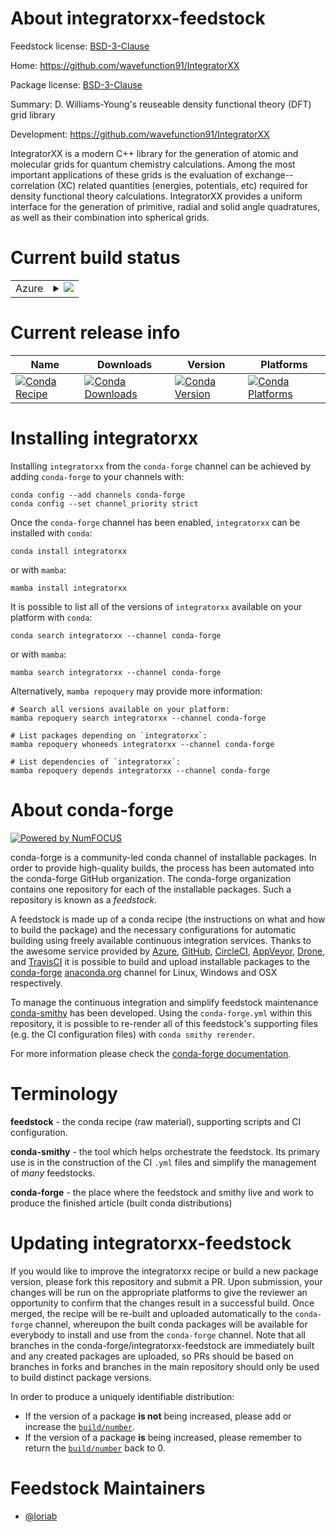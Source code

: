 About integratorxx-feedstock
============================

Feedstock license: [BSD-3-Clause](https://github.com/conda-forge/integratorxx-feedstock/blob/main/LICENSE.txt)

Home: https://github.com/wavefunction91/IntegratorXX

Package license: [BSD-3-Clause](https://opensource.org/licenses/BSD-3-Clause)

Summary: D. Williams-Young's reuseable density functional theory (DFT) grid library

Development: https://github.com/wavefunction91/IntegratorXX

IntegratorXX is a modern C++ library for the generation of atomic and molecular grids for quantum
chemistry calculations. Among the most important applications of these grids is the evaluation
of exchange--correlation (XC) related quantities (energies, potentials, etc) required for density
functional theory calculations. IntegratorXX provides a uniform interface for the generation of
primitive, radial and solid angle quadratures, as well as their combination into spherical grids.


Current build status
====================


<table>
    
  <tr>
    <td>Azure</td>
    <td>
      <details>
        <summary>
          <a href="https://dev.azure.com/conda-forge/feedstock-builds/_build/latest?definitionId=25452&branchName=main">
            <img src="https://dev.azure.com/conda-forge/feedstock-builds/_apis/build/status/integratorxx-feedstock?branchName=main">
          </a>
        </summary>
        <table>
          <thead><tr><th>Variant</th><th>Status</th></tr></thead>
          <tbody><tr>
              <td>linux_64</td>
              <td>
                <a href="https://dev.azure.com/conda-forge/feedstock-builds/_build/latest?definitionId=25452&branchName=main">
                  <img src="https://dev.azure.com/conda-forge/feedstock-builds/_apis/build/status/integratorxx-feedstock?branchName=main&jobName=linux&configuration=linux%20linux_64_" alt="variant">
                </a>
              </td>
            </tr><tr>
              <td>linux_aarch64</td>
              <td>
                <a href="https://dev.azure.com/conda-forge/feedstock-builds/_build/latest?definitionId=25452&branchName=main">
                  <img src="https://dev.azure.com/conda-forge/feedstock-builds/_apis/build/status/integratorxx-feedstock?branchName=main&jobName=linux&configuration=linux%20linux_aarch64_" alt="variant">
                </a>
              </td>
            </tr><tr>
              <td>linux_ppc64le</td>
              <td>
                <a href="https://dev.azure.com/conda-forge/feedstock-builds/_build/latest?definitionId=25452&branchName=main">
                  <img src="https://dev.azure.com/conda-forge/feedstock-builds/_apis/build/status/integratorxx-feedstock?branchName=main&jobName=linux&configuration=linux%20linux_ppc64le_" alt="variant">
                </a>
              </td>
            </tr><tr>
              <td>osx_64</td>
              <td>
                <a href="https://dev.azure.com/conda-forge/feedstock-builds/_build/latest?definitionId=25452&branchName=main">
                  <img src="https://dev.azure.com/conda-forge/feedstock-builds/_apis/build/status/integratorxx-feedstock?branchName=main&jobName=osx&configuration=osx%20osx_64_" alt="variant">
                </a>
              </td>
            </tr><tr>
              <td>osx_arm64</td>
              <td>
                <a href="https://dev.azure.com/conda-forge/feedstock-builds/_build/latest?definitionId=25452&branchName=main">
                  <img src="https://dev.azure.com/conda-forge/feedstock-builds/_apis/build/status/integratorxx-feedstock?branchName=main&jobName=osx&configuration=osx%20osx_arm64_" alt="variant">
                </a>
              </td>
            </tr><tr>
              <td>win_64</td>
              <td>
                <a href="https://dev.azure.com/conda-forge/feedstock-builds/_build/latest?definitionId=25452&branchName=main">
                  <img src="https://dev.azure.com/conda-forge/feedstock-builds/_apis/build/status/integratorxx-feedstock?branchName=main&jobName=win&configuration=win%20win_64_" alt="variant">
                </a>
              </td>
            </tr>
          </tbody>
        </table>
      </details>
    </td>
  </tr>
</table>

Current release info
====================

| Name | Downloads | Version | Platforms |
| --- | --- | --- | --- |
| [![Conda Recipe](https://img.shields.io/badge/recipe-integratorxx-green.svg)](https://anaconda.org/conda-forge/integratorxx) | [![Conda Downloads](https://img.shields.io/conda/dn/conda-forge/integratorxx.svg)](https://anaconda.org/conda-forge/integratorxx) | [![Conda Version](https://img.shields.io/conda/vn/conda-forge/integratorxx.svg)](https://anaconda.org/conda-forge/integratorxx) | [![Conda Platforms](https://img.shields.io/conda/pn/conda-forge/integratorxx.svg)](https://anaconda.org/conda-forge/integratorxx) |

Installing integratorxx
=======================

Installing `integratorxx` from the `conda-forge` channel can be achieved by adding `conda-forge` to your channels with:

```
conda config --add channels conda-forge
conda config --set channel_priority strict
```

Once the `conda-forge` channel has been enabled, `integratorxx` can be installed with `conda`:

```
conda install integratorxx
```

or with `mamba`:

```
mamba install integratorxx
```

It is possible to list all of the versions of `integratorxx` available on your platform with `conda`:

```
conda search integratorxx --channel conda-forge
```

or with `mamba`:

```
mamba search integratorxx --channel conda-forge
```

Alternatively, `mamba repoquery` may provide more information:

```
# Search all versions available on your platform:
mamba repoquery search integratorxx --channel conda-forge

# List packages depending on `integratorxx`:
mamba repoquery whoneeds integratorxx --channel conda-forge

# List dependencies of `integratorxx`:
mamba repoquery depends integratorxx --channel conda-forge
```


About conda-forge
=================

[![Powered by
NumFOCUS](https://img.shields.io/badge/powered%20by-NumFOCUS-orange.svg?style=flat&colorA=E1523D&colorB=007D8A)](https://numfocus.org)

conda-forge is a community-led conda channel of installable packages.
In order to provide high-quality builds, the process has been automated into the
conda-forge GitHub organization. The conda-forge organization contains one repository
for each of the installable packages. Such a repository is known as a *feedstock*.

A feedstock is made up of a conda recipe (the instructions on what and how to build
the package) and the necessary configurations for automatic building using freely
available continuous integration services. Thanks to the awesome service provided by
[Azure](https://azure.microsoft.com/en-us/services/devops/), [GitHub](https://github.com/),
[CircleCI](https://circleci.com/), [AppVeyor](https://www.appveyor.com/),
[Drone](https://cloud.drone.io/welcome), and [TravisCI](https://travis-ci.com/)
it is possible to build and upload installable packages to the
[conda-forge](https://anaconda.org/conda-forge) [anaconda.org](https://anaconda.org/)
channel for Linux, Windows and OSX respectively.

To manage the continuous integration and simplify feedstock maintenance
[conda-smithy](https://github.com/conda-forge/conda-smithy) has been developed.
Using the ``conda-forge.yml`` within this repository, it is possible to re-render all of
this feedstock's supporting files (e.g. the CI configuration files) with ``conda smithy rerender``.

For more information please check the [conda-forge documentation](https://conda-forge.org/docs/).

Terminology
===========

**feedstock** - the conda recipe (raw material), supporting scripts and CI configuration.

**conda-smithy** - the tool which helps orchestrate the feedstock.
                   Its primary use is in the construction of the CI ``.yml`` files
                   and simplify the management of *many* feedstocks.

**conda-forge** - the place where the feedstock and smithy live and work to
                  produce the finished article (built conda distributions)


Updating integratorxx-feedstock
===============================

If you would like to improve the integratorxx recipe or build a new
package version, please fork this repository and submit a PR. Upon submission,
your changes will be run on the appropriate platforms to give the reviewer an
opportunity to confirm that the changes result in a successful build. Once
merged, the recipe will be re-built and uploaded automatically to the
`conda-forge` channel, whereupon the built conda packages will be available for
everybody to install and use from the `conda-forge` channel.
Note that all branches in the conda-forge/integratorxx-feedstock are
immediately built and any created packages are uploaded, so PRs should be based
on branches in forks and branches in the main repository should only be used to
build distinct package versions.

In order to produce a uniquely identifiable distribution:
 * If the version of a package **is not** being increased, please add or increase
   the [``build/number``](https://docs.conda.io/projects/conda-build/en/latest/resources/define-metadata.html#build-number-and-string).
 * If the version of a package **is** being increased, please remember to return
   the [``build/number``](https://docs.conda.io/projects/conda-build/en/latest/resources/define-metadata.html#build-number-and-string)
   back to 0.

Feedstock Maintainers
=====================

* [@loriab](https://github.com/loriab/)

